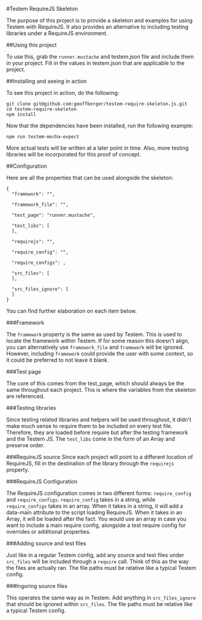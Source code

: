 #Testem RequireJS Skeleton

The purpose of this project is to provide a skeleton and examples for using
Testem with RequireJS. It also provides an alternative to including testing
libraries under a RequireJS environment.

##Using this project

To use this, grab the `runner.mustache` and testem.json file and include them
in your project. Fill in the values in testem.json that are applicable to the
project.

##Installing and seeing in action

To see this project in action, do the following:

    git clone git@github.com:geoffberger/testem-require-skeleton.js.git
    cd testem-require-skeleton
    npm install

Now that the dependencies have been installed, run the following example:

    npm run testem-mocha-expect

More actual tests will be written at a later point in time. Also, more testing
libraries will be incorporated for this proof of concept.

##Configuration

Here are all the properties that can be used alongside the skeleton:

    {
      "framework": "",

      "framework_file": "",

      "test_page": "runner.mustache",

      "test_libs": [
      ],

      "requirejs": "",

      "require_config": "",

      "require_configs": ,

      "src_files": [
      ],

      "src_files_ignore": [
      ]
    }

You can find further elaboration on each item below.

###Framework

The `framework` property is the same as used by Testem. This is used to locate
the framework within Testem. If for some reason this doesn't align, you can
alternatively use `framework_file` and `framework` will be ignored. However,
including `framework` could provide the user with some context, so it could be
preferred to not leave it blank.

###Test page

The core of this comes from the test_page, which should always be the same
throughout each project. This is where the variables from the skeleton are
referenced.

###Testing libraries

Since testing related libraries and helpers will be used throughout, it didn't
make much sense to require them to be included on every test file. Therefore,
they are loaded before require but after the testing framework and the Testem
JS. The `test_libs` come in the form of an Array and preserve order.

###RequireJS source
Since each project will point to a different location of RequireJS, fill in the
destination of the library through the `requirejs` property.

###RequireJS Configuration

The RequireJS configuration comes in two different forms: `require_config` and
`require_configs`. `require_config` takes in a string, while `require_configs`
takes in an array. When it takes in a string, it will add a data-main attribute
to the script loading RequireJS. When it takes in an Array, it will be loaded
after the fact. You would use an array in case you want to include a main
require config, alongside a test require config for overrides or additional
properties.

###Adding source and test files

Just like in a regular Testem config, add any source and test files under
`src_files` will be included through a `require` call. Think of this as the way
the files are actually ran. The file paths must be relative like a typical
Testem config.

###Ingoring source files

This operates the same way as in Testem. Add anything in `src_files_ignore`
that should be ignored within `src_files`. The file paths must be relative like
a typical Testem config.
